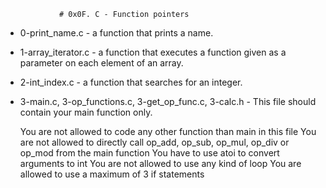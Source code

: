                 # 0x0F. C - Function pointers

* 0-print_name.c -  a function that prints a name.

* 1-array_iterator.c - a function that executes a function given as a parameter on each element of an array.

* 2-int_index.c - a function that searches for an integer.

* 3-main.c, 3-op_functions.c, 3-get_op_func.c, 3-calc.h - This file should contain your main function only.

    You are not allowed to code any other function than main in this file
    You are not allowed to directly call op_add, op_sub, op_mul, op_div or op_mod from the main function
    You have to use atoi to convert arguments to int
    You are not allowed to use any kind of loop
    You are allowed to use a maximum of 3 if statements

